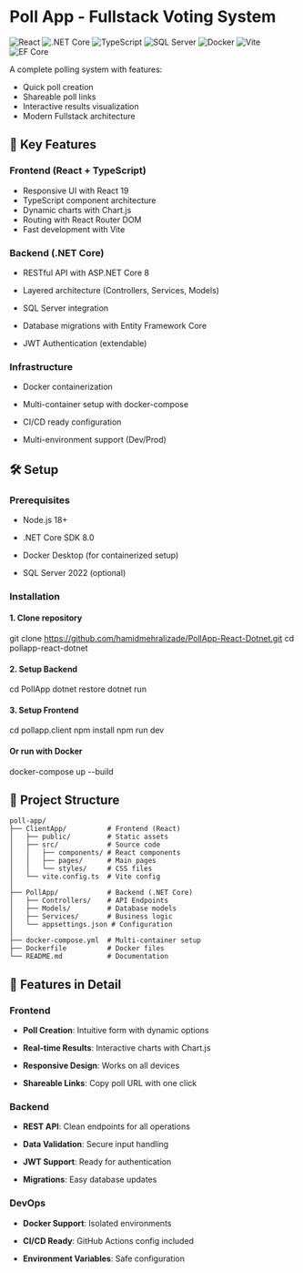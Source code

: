 # Poll App - Fullstack Voting System

![React](https://img.shields.io/badge/React-19.1.0-blue) ![.NET Core](https://img.shields.io/badge/.NET_Core-8.0-purple) ![TypeScript](https://img.shields.io/badge/TypeScript-5.8.3-blue)   ![SQL Server](https://img.shields.io/badge/SQL_Server-2022-red) ![Docker](https://img.shields.io/badge/Docker-24.0-blue) ![Vite](https://img.shields.io/badge/Vite-5.0-yellow) ![EF Core](https://img.shields.io/badge/EF%20Core-8.0-green)

A complete polling system with features:
-   Quick poll creation
-   Shareable poll links
-   Interactive results visualization
-   Modern Fullstack architecture
    

## 🚀 Key Features

### Frontend (React + TypeScript)

-   Responsive UI with React 19
-   TypeScript component architecture
-   Dynamic charts with Chart.js
-   Routing with React Router DOM
-   Fast development with Vite
    

### Backend (.NET Core)

-   RESTful API with ASP.NET Core 8
    
-   Layered architecture (Controllers, Services, Models)
    
-   SQL Server integration
    
-   Database migrations with Entity Framework Core
    
-   JWT Authentication (extendable)
    

### Infrastructure

-   Docker containerization
    
-   Multi-container setup with docker-compose
    
-   CI/CD ready configuration
    
-   Multi-environment support (Dev/Prod)
    

## 🛠️ Setup

### Prerequisites

-   Node.js 18+
    
-   .NET Core SDK 8.0
    
-   Docker Desktop (for containerized setup)
    
-   SQL Server 2022 (optional)
    

### Installation

#### 1. Clone repository
git clone https://github.com/hamidmehralizade/PollApp-React-Dotnet.git
cd pollapp-react-dotnet

#### 2. Setup Backend
cd PollApp
dotnet restore
dotnet run

#### 3. Setup Frontend
cd pollapp.client
npm install
npm run dev

#### Or run with Docker
docker-compose up --build

## 📂 Project Structure

```
poll-app/
├── ClientApp/          # Frontend (React)
│   ├── public/         # Static assets
│   ├── src/            # Source code
│   │   ├── components/ # React components
│   │   ├── pages/      # Main pages
│   │   └── styles/     # CSS files
│   └── vite.config.ts  # Vite config
│
├── PollApp/            # Backend (.NET Core)
│   ├── Controllers/    # API Endpoints
│   ├── Models/         # Database models
│   ├── Services/       # Business logic
│   └── appsettings.json # Configuration
│
├── docker-compose.yml  # Multi-container setup
├── Dockerfile          # Docker files
└── README.md           # Documentation
```
## 🌟 Features in Detail

### Frontend

-   **Poll Creation**: Intuitive form with dynamic options
    
-   **Real-time Results**: Interactive charts with Chart.js
    
-   **Responsive Design**: Works on all devices
    
-   **Shareable Links**: Copy poll URL with one click
    

### Backend

-   **REST API**: Clean endpoints for all operations
    
-   **Data Validation**: Secure input handling
    
-   **JWT Support**: Ready for authentication
    
-   **Migrations**: Easy database updates
    

### DevOps

-   **Docker Support**: Isolated environments
    
-   **CI/CD Ready**: GitHub Actions config included
    
-   **Environment Variables**: Safe configuration
        
